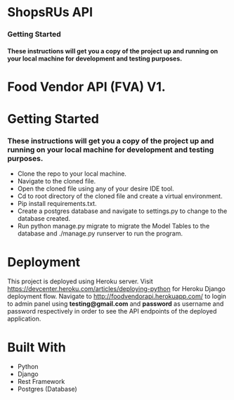 # ShopsRUs API
### Getting Started
#### These instructions will get you a copy of the project up and running on your local machine for development and testing purposes.




# Food Vendor API (FVA) V1.
# Getting Started
### These instructions will get you a copy of the project up and running on your local machine for development and testing purposes.
* Clone the repo to your local machine.
* Navigate to the cloned file.
* Open the cloned file using any of your desire IDE tool.
* Cd to root directory of the cloned file and create a virtual environment.
* Pip install requirements.txt.
* Create a postgres database and navigate to settings.py to change to the database created.
* Run python manage.py migrate to migrate the Model Tables to the database and ./manage.py runserver to run the program.
# Deployment
This project is deployed using Heroku server. Visit https://devcenter.heroku.com/articles/deploying-python for Heroku Django deployment flow. 
Navigate to http://foodvendorapi.herokuapp.com/ to login to admin panel using
__testing@gmail.com__ and __password__ as username and password respectively in order to see the API endpoints of the deployed application.
# Built With
* Python
* Django 
* Rest Framework
* Postgres (Database)


